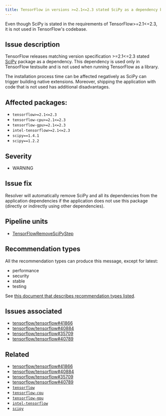 ```yaml
---
title: TensorFlow in versions >=2.1<=2.3 stated SciPy as a dependency but it is not used in the codebase
---
```


Even though SciPy is stated in the requirements of TensorFlow>=2.1<=2.3, it is
not used in TensorFlow's codebase.

## Issue description

TensorFlow releases matching version specification >=2.1<=2.3 stated [SciPy][9]
package as a dependency. This dependency is used only in TensorFlow testsuite
and is not used when running TensorFlow as a library.

The installation process time can be affected negatively as SciPy can trigger
building native extensions. Moreover, shipping the application with code that
is not used has additional disadvantages.

## Affected packages:

 * ``tensorflow>=2.1<=2.3``
 * ``tensorflow-cpu>=2.1<=2.3``
 * ``tensorflow-gpu>=2.1<=2.3``
 * ``intel-tensorflow>=2.1<=2.3``
 * ``scipy==1.4.1``
 * ``scipy==1.2.2``

## Severity

 * WARNING

## Issue fix

Resolver will automatically remove SciPy and all its dependencies from
the application dependencies if the application does not use this package
(directly or indirectly using other dependencies).

## Pipeline units

 * [TensorFlowRemoveSciPyStep](https://thoth-station.ninja/docs/developers/adviser/thoth.adviser.steps.html#thoth.adviser.steps.TensorFlowRemoveSciPyStep)

## Recommendation types

All the recommendation types can produce this message, except for latest:

 * performance
 * security
 * stable
 * testing

See [this document that describes recommendation types
listed](http://thoth-station.ninja/recommendation-types).

## Issues associated

 * [tensorflow/tensorflow#41866][1]
 * [tensorflow/tensorflow#40884][2]
 * [tensorflow/tensorflow#35709][3]
 * [tensorflow/tensorflow#40789][4]

## Related

 * [tensorflow/tensorflow#41866][1]
 * [tensorflow/tensorflow#40884][2]
 * [tensorflow/tensorflow#35709][3]
 * [tensorflow/tensorflow#40789][4]
 * [``tensorflow``][5]
 * [``tensorflow-cpu``][6]
 * [``tensorflow-gpu``][7]
 * [``intel-tensorflow``][8]
 * [``scipy``][9]

[1]: https://github.com/tensorflow/tensorflow/pull/41866
[2]: https://github.com/tensorflow/tensorflow/issues/40884
[3]: https://github.com/tensorflow/tensorflow/issues/35709
[4]: https://github.com/tensorflow/tensorflow/pull/40789
[5]: https://pypi.org/project/tensorflow
[6]: https://pypi.org/project/tensorflow-cpu
[7]: https://pypi.org/project/tensorflow-gpu
[8]: https://pypi.org/project/intel-tensorflow
[9]: https://pypi.org/project/scipy
